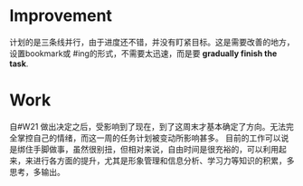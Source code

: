# Improvement
计划的是三条线并行，由于进度还不错，并没有盯紧目标。这是需要改善的地方，设置bookmark或 #ing的形式，不需要太迅速，而是要 **gradually finish the task**.

# Work
自#W21 做出决定之后，受影响到了现在，到了这周末才基本确定了方向。无法完全掌控自己的情绪，而这一周的任务计划被变动所影响甚多。
目前的工作可以说是绑住手脚做事，虽然很别扭，但相对来说，自由时间是很充裕的，可以利用起来，来进行各方面的提升，尤其是形象管理和信息分析、学习力等知识的积累，多思考，多输出。

